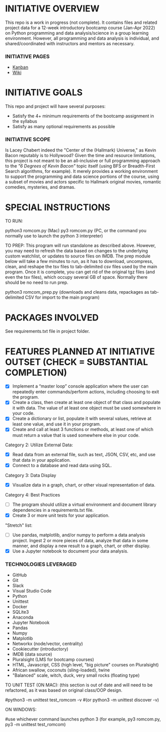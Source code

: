 # INITIATIVE OVERVIEW
This repo is a work in progress (not complete). It contains files and related project data for a 12-week introductory bootcamp course (Jan-Apr 2022) on Python programming and data analysis/science in a group learning environment. However, all programming and data analysis is individual, and shared/coordinated with instructors and mentors as necessary.

### INITIATIVE PAGES
- [Kanban](https://github.com/hellums/hallmarkish/projects/1)
- [Wiki](https://github.com/hellums/hallmarkish/wiki/1.-Data-Analytics-Course-Project)

# INITIATIVE GOALS
This repo and project will have several purposes:
- Satisfy the 4+ minimum requirements of the bootcamp assignment in the syllabus
- Satisfy as many optional requirements as possible

### INITIATIVE SCOPE
Is Lacey Chabert indeed the "Center of the (Hallmark) Universe," as Kevin Bacon reputably is to Hollywood? Given the time and resource limitations, this project is not meant to be an all-inclusive or full programming approach to the _"6 Degrees of Kevin Bacon"_ topic itself (using BFS or Breadth-First Search algorithms, for example). It merely provides a working environment to support the programming and data science portions of the course, using a subset of movies and actors specific to Hallmark original movies, romantic comedies, mysteries, and dramas.

# SPECIAL INSTRUCTIONS
TO RUN:

python3 romcom.py (Mac)
py3 romcom.py (PC, or the command you normally use to launch the python 3 interpreter)

TO PREP:
This program will run standalone as described above. However, you may need to refresh the data based on changes to the underlying custom watchlist, or updates to source files on IMDB. The prep module below will take a few minutes to run, as it has to download, uncompress, clean, and reshape the tsv files to tab-delimited csv files used by the main program. Once it is complete, you can get rid of the original tgz files (and even the tsv files), which occupy several GB of space. Normally there should be no need to run prep.

python3 romcom_prep.py (downloads and cleans data, repackages as tab-delimited CSV for import to the main program)

# PACKAGES INVOLVED
See requirements.txt file in project folder.

# FEATURES PLANNED AT INITIATIVE OUTSET (CHECK = SUBSTANTIAL COMPLETION)

- [x] Implement a “master loop” console application where the user can repeatedly enter commands/perform actions, including choosing to exit the program.
- [x] Create a class, then create at least one object of that class and populate it with data. The value of at least one object must be used somewhere in your code.
- [X] Create a dictionary or list, populate it with several values, retrieve at least one value, and use it in your program.
- [x] Create and call at least 3 functions or methods, at least one of which must return a value that is used somewhere else in your code.

Category 2: Utilize External Data:
- [x] Read data from an external file, such as text, JSON, CSV, etc, and use that data in your application.
- [x] Connect to a database and read data using SQL.

Category 3: Data Display
- [X] Visualize data in a graph, chart, or other visual representation of data.

Category 4: Best Practices
- [ ] The program should utilize a virtual environment and document library dependencies in a requirements.txt file.
- [x] Create 3 or more unit tests for your application.

"Stretch" list:

- [ ] Use pandas, matplotlib, and/or numpy to perform a data analysis project. Ingest 2 or more pieces of data, analyze that data in some manner, and display a new result to a graph, chart, or other display.
- [X] Use a Jupyter notebook to document your data analysis.

### TECHNOLOGIES LEVERAGED
- GitHub
- Git
- Slack
- Visual Studio Code
- Python
- Unittest
- Docker
- SQLite3 
- Anaconda
- Jupyter Notebook
- Pandas
- Numpy
- Matplotlib 
- Networkx (node/vector, centrality)
- Cookiecutter (introductory)
- IMDB (data source)
- Pluralsight (LMS for bootcamp courses)
- HTML, Javascript, CSS (high level, "big picture" courses on Pluralsight)
- African swallow, coconuts (sling-loaded), twine
- "Balanced" scale, witch, duck, very small rocks (floating type)

TO UNIT TEST (ON MAC): (this section is out of date and will need to be refactored, as it was based on original class/OOP design.

#python3 -m unittest test_romcom -v
#(or python3 -m unittest discover -v)

ON WINDOWS:

#use whichever command launches python 3 (for example, py3 romcom.py, py3 -m unittest test_romcom)
